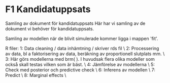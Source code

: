 # F1 Kandidatuppsats
Samling av dokument för kandidatuppsats
Här har vi samling av de dokument vi behöver för kandidatuppsats.

Samling av modellen när de blivit simulerade kommer ligga i mappen 'fit'.

R filer:
1: Data cleaning / data inhämtning / skriver rds fil \\
2: Processering av data, bl a faktorisering av data, beräkning av proportionell slutplats mm. \\
3: Här görs modellerna med brm( ). I huvudsak flera olika modeller som också skall testas vilken som är bäst. \\
4: Jämförelse av modellerna \\
5: Check med posterior och predictive check \\
6: Inferens av modellen \\
7: Predict \\
8: Marginal effects \\
